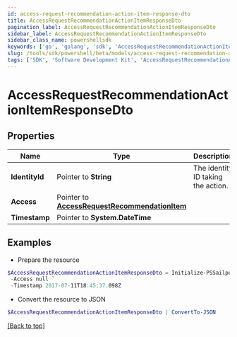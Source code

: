 ```yaml
---
id: access-request-recommendation-action-item-response-dto
title: AccessRequestRecommendationActionItemResponseDto
pagination_label: AccessRequestRecommendationActionItemResponseDto
sidebar_label: AccessRequestRecommendationActionItemResponseDto
sidebar_class_name: powershellsdk
keywords: ['go', 'golang', 'sdk', 'AccessRequestRecommendationActionItemResponseDto'] 
slug: /tools/sdk/powershell/beta/models/access-request-recommendation-action-item-response-dto
tags: ['SDK', 'Software Development Kit', 'AccessRequestRecommendationActionItemResponseDto']
---
```



# AccessRequestRecommendationActionItemResponseDto

## Properties

Name | Type | Description | Notes
------------ | ------------- | ------------- | -------------
**IdentityId** |  Pointer to **String** | The identity ID taking the action. | [optional] 
**Access** |  Pointer to [**AccessRequestRecommendationItem**](access-request-recommendation-item) |  | [optional] 
**Timestamp** |  Pointer to **System.DateTime** |  | [optional] 

## Examples

- Prepare the resource
```powershell
$AccessRequestRecommendationActionItemResponseDto = Initialize-PSSailpointBetaAccessRequestRecommendationActionItemResponseDto  -IdentityId 2c91808570313110017040b06f344ec9 `
 -Access null `
 -Timestamp 2017-07-11T18:45:37.098Z
```

- Convert the resource to JSON
```powershell
$AccessRequestRecommendationActionItemResponseDto | ConvertTo-JSON
```


[[Back to top]](#) 

